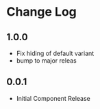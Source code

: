 # Change Log

## 1.0.0

* Fix hiding of default variant
* bump to major releas

## 0.0.1

* Initial Component Release
